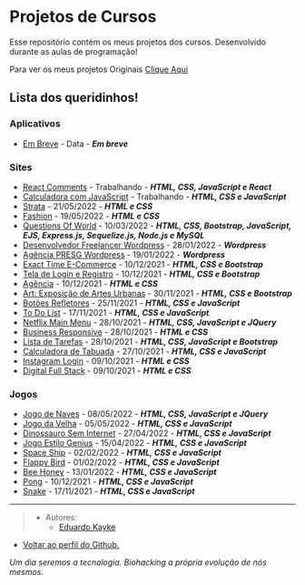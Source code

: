 # Projetos de Cursos
Esse repositório contém os meus projetos dos cursos. Desenvolvido durante as aulas de programação!

Para ver os meus projetos Originais [Clique Aqui](https://github.com/EduardoKayke/Projetos_Originais/blob/main/README.md)


## Lista dos queridinhos! 

### Aplicativos

- [Em Breve](#) - Data - _**Em breve**_

### Sites

- [React Comments](https://github.com/EduardoKayke/React_Comments) - Trabalhando - _**HTML, CSS, JavaScript e React**_
- [Calculadora com JavaScript](https://github.com/EduardoKayke/Calculadora_com_JavaScript) - Trabalhando - _**HTML, CSS e JavaScript**_
- [Strata](https://github.com/EduardoKayke/Strata) - 21/05/2022 - _**HTML e CSS**_
- [Fashion](https://github.com/EduardoKayke/Fashion) - 19/05/2022 - _**HTML e CSS**_
- [Questions Of World](https://github.com/EduardoKayke/QuestionsOfWorld) - 10/03/2022 - _**HTML, CSS, Bootstrap, JavaScript, EJS, Express.js, Sequelize.js, Node.js e MySQL**_
- [Desenvolvedor Freelancer Wordpress](https://github.com/EduardoKayke/Desenvolvedor_Freelancer) - 28/01/2022 - _**Wordpress**_
- [Agência PRESG Wordpress](https://github.com/EduardoKayke/Agencia_Presg) - 19/01/2022 - _**Wordpress**_
- [Exact Time E-Commerce](https://github.com/EduardoKayke/Exact_Time_E-Commerce) - 10/12/2021 - _**HTML, CSS e Bootstrap**_
- [Tela de Login e Registro](https://github.com/EduardoKayke/Tela_de_Login_e_Registro) - 10/12/2021 - _**HTML, CSS e Bootstrap**_
- [Agência](https://github.com/EduardoKayke/Agencia) - 10/12/2021 - _**HTML e CSS**_
- [Art: Exposição de Artes Urbanas](https://github.com/EduardoKayke/Art_Exposicao_de_Artes_Urbanas) - 30/11/2021 - _**HTML, CSS e Bootstrap**_
- [Botões Refletores](https://github.com/EduardoKayke/Botoes_Refletores) - 25/11/2021 - _**HTML, CSS e JavaScript**_
- [To Do List](https://github.com/EduardoKayke/Lista_de_Tarefa) - 17/11/2021 - _**HTML, CSS e JavaScript**_
- [Netflix Main Menu](https://github.com/EduardoKayke/Netflix_Main_Menu) - 28/10/2021 - _**HTML, CSS, JavaScript e JQuery**_
- [Business Responsive](https://github.com/EduardoKayke/Business) - 28/10/2021 - _**HTML e CSS**_
- [Lista de Tarefas](https://github.com/EduardoKayke/Lista_de_Tarefas) - 28/10/2021 - _**HTML, CSS, JavaScript e Bootstrap**_
- [Calculadora de Tabuada](https://github.com/EduardoKayke/Calculadora_de_Tabuada) - 27/10/2021 - _**HTML, CSS e JavaScript**_
- [Instagram Login](https://github.com/EduardoKayke/Instagram_Clone) - 09/10/2021 - _**HTML e CSS**_
- [Digital Full Stack](https://github.com/EduardoKayke/Digital_Full_Stack) - 09/10/2021 - _**HTML e CSS**_

### Jogos 

- [Jogo de Naves](https://github.com/EduardoKayke/Jogo_de_Naves) - 08/05/2022 - _**HTML, CSS, JavaScript e JQuery**_
- [Jogo da Velha](https://github.com/EduardoKayke/Jogo_da_Velha) - 05/05/2022 - _**HTML, CSS e JavaScript**_
- [Dinossauro Sem Internet](https://github.com/EduardoKayke/Dinossauro_Sem_Internet) - 27/04/2022 - _**HTML, CSS e JavaScript**_
- [Jogo Estilo Genius](https://github.com/EduardoKayke/Jogo_estilo_genius) - 15/04/2022 - _**HTML, CSS e JavaScript**_
- [Space Ship](https://github.com/EduardoKayke/Space_Ship_Game) - 02/02/2022 - _**HTML, CSS e JavaScript**_
- [Flappy Bird](https://github.com/EduardoKayke/Flappy_Bird_Game) - 01/02/2022 - _**HTML, CSS e JavaScript**_
- [Bee Honey](https://github.com/EduardoKayke/Bee_Honey_Game) - 13/01/2022 - _**HTML, CSS e JavaScript**_
- [Pong](https://github.com/EduardoKayke/Pong_Game) - 10/12/2021 - _**HTML, CSS e JavaScript**_
- [Snake](https://github.com/EduardoKayke/Snake_Game) - 17/11/2021 - _**HTML, CSS e JavaScript**_

---

> - Autores: 
>   - [Eduardo Kayke](https://github.com/EduardoKayke "Perfil do Eduardo")

- [Voltar ao perfil do Github.](https://github.com/EduardoKayke "Perfil do Eduardo") 

_Um dia seremos a tecnologia. Biohacking a própria evolução de nós mesmos._
